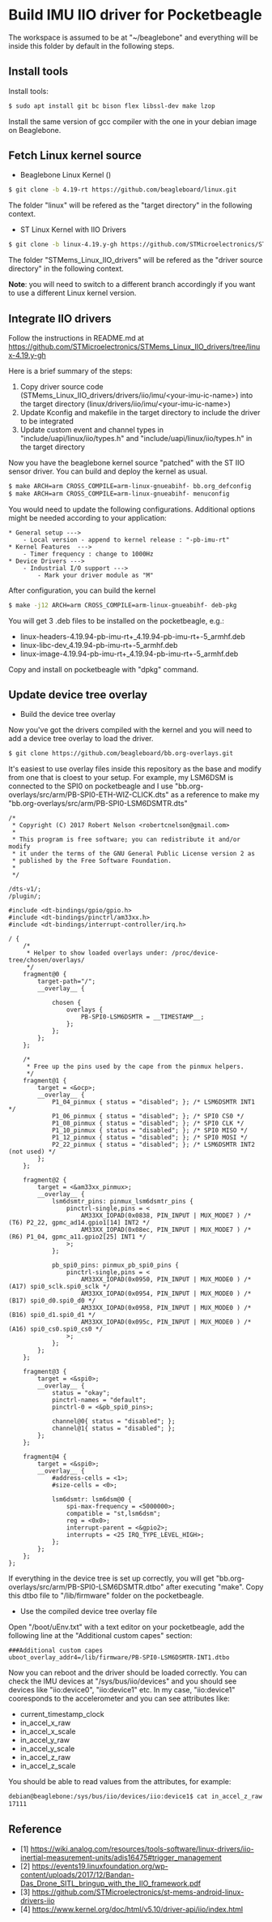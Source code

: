 # Build IMU IIO driver for Pocketbeagle 

The workspace is assumed to be at "~/beaglebone" and everything will be inside this folder by default in the following steps.

## Install tools

Install tools:

```bash
$ sudo apt install git bc bison flex libssl-dev make lzop
```

Install the same version of gcc compiler with the one in your debian image on Beaglebone. 

## Fetch Linux kernel source

* Beaglebone Linux Kernel ()

```bash
$ git clone -b 4.19-rt https://github.com/beagleboard/linux.git
```

The folder "linux" will be refered as the "target directory" in the following context.

* ST Linux Kernel with IIO Drivers

```bash
$ git clone -b linux-4.19.y-gh https://github.com/STMicroelectronics/STMems_Linux_IIO_drivers.git
```

The folder "STMems_Linux_IIO_drivers" will be refered as the "driver source directory" in the following context.

**Note**: you will need to switch to a different branch accordingly if you want to use a different Linux kernel version.

## Integrate IIO drivers 

Follow the instructions in README.md at https://github.com/STMicroelectronics/STMems_Linux_IIO_drivers/tree/linux-4.19.y-gh 

Here is a brief summary of the steps:

1. Copy driver source code (STMems_Linux_IIO_drivers/drivers/iio/imu/<your-imu-ic-name\>) into the target directory (linux/drivers/iio/imu/<your-imu-ic-name\>)
2. Update Kconfig and makefile in the target directory to include the driver to be integrated
3. Update custom event and channel types in "include/uapi/linux/iio/types.h" and "include/uapi/linux/iio/types.h" in the target directory

Now you have the beaglebone kernel source "patched" with the ST IIO sensor driver. You can build and deploy the kernel as usual.

```bash
$ make ARCH=arm CROSS_COMPILE=arm-linux-gnueabihf- bb.org_defconfig 
$ make ARCH=arm CROSS_COMPILE=arm-linux-gnueabihf- menuconfig
```

You would need to update the following configurations. Additional options might be needed according to your application:

```
* General setup ---> 
    - Local version - append to kernel release : "-pb-imu-rt"
* Kernel Features  --->
    - Timer frequency : change to 1000Hz
* Device Drivers --->
    - Industrial I/O support --->
        - Mark your driver module as "M"
```

After configuration, you can build the kernel

```bash
$ make -j12 ARCH=arm CROSS_COMPILE=arm-linux-gnueabihf- deb-pkg
```

You will get 3 .deb files to be installed on the pocketbeagle, e.g.:

* linux-headers-4.19.94-pb-imu-rt+_4.19.94-pb-imu-rt+-5_armhf.deb
* linux-libc-dev_4.19.94-pb-imu-rt+-5_armhf.deb
* linux-image-4.19.94-pb-imu-rt+_4.19.94-pb-imu-rt+-5_armhf.deb

Copy and install on pocketbeagle with "dpkg" command.

## Update device tree overlay

* Build the device tree overlay

Now you've got the drivers compiled with the kernel and you will need to add a device tree overlay to load the driver.

```bash
$ git clone https://github.com/beagleboard/bb.org-overlays.git
```

It's easiest to use overlay files inside this repository as the base and modify from one that is cloest to your setup. For example, my LSM6DSM is connected to the SPI0 on pocketbeagle and I use "bb.org-overlays/src/arm/PB-SPI0-ETH-WIZ-CLICK.dts" as a reference to make my "bb.org-overlays/src/arm/PB-SPI0-LSM6DSMTR.dts"

```
/*
 * Copyright (C) 2017 Robert Nelson <robertcnelson@gmail.com>
 *
 * This program is free software; you can redistribute it and/or modify
 * it under the terms of the GNU General Public License version 2 as
 * published by the Free Software Foundation.
 *
 */

/dts-v1/;
/plugin/;

#include <dt-bindings/gpio/gpio.h>
#include <dt-bindings/pinctrl/am33xx.h>
#include <dt-bindings/interrupt-controller/irq.h>

/ {
	/*
	 * Helper to show loaded overlays under: /proc/device-tree/chosen/overlays/
	 */
	fragment@0 {
		target-path="/";
		__overlay__ {

			chosen {
				overlays {
					PB-SPI0-LSM6DSMTR = __TIMESTAMP__;
				};
			};
		};
	};

	/*
	 * Free up the pins used by the cape from the pinmux helpers.
	 */
	fragment@1 {
		target = <&ocp>;
		__overlay__ {
			P1_04_pinmux { status = "disabled"; }; /* LSM6DSMTR INT1 */
			P1_06_pinmux { status = "disabled"; }; /* SPI0 CS0 */
			P1_08_pinmux { status = "disabled"; }; /* SPI0 CLK */
			P1_10_pinmux { status = "disabled"; }; /* SPI0 MISO */
			P1_12_pinmux { status = "disabled"; }; /* SPI0 MOSI */
			P2_22_pinmux { status = "disabled"; }; /* LSM6DSMTR INT2 (not used) */
		};
	};

	fragment@2 {
		target = <&am33xx_pinmux>;
		__overlay__ {
			lsm6dsmtr_pins: pinmux_lsm6dsmtr_pins {
				pinctrl-single,pins = <
					AM33XX_IOPAD(0x0838, PIN_INPUT | MUX_MODE7 ) /* (T6) P2_22, gpmc_ad14.gpio1[14] INT2 */
					AM33XX_IOPAD(0x08ec, PIN_INPUT | MUX_MODE7 ) /* (R6) P1_04, gpmc_a11.gpio2[25] INT1 */
				>;
			};

			pb_spi0_pins: pinmux_pb_spi0_pins {
				pinctrl-single,pins = <
					AM33XX_IOPAD(0x0950, PIN_INPUT | MUX_MODE0 ) /* (A17) spi0_sclk.spi0_sclk */
					AM33XX_IOPAD(0x0954, PIN_INPUT | MUX_MODE0 ) /* (B17) spi0_d0.spi0_d0 */
					AM33XX_IOPAD(0x0958, PIN_INPUT | MUX_MODE0 ) /* (B16) spi0_d1.spi0_d1 */
					AM33XX_IOPAD(0x095c, PIN_INPUT | MUX_MODE0 ) /* (A16) spi0_cs0.spi0_cs0 */
				>;
			};
		};
	};

	fragment@3 {
		target = <&spi0>;
		__overlay__ {
			status = "okay";
			pinctrl-names = "default";
			pinctrl-0 = <&pb_spi0_pins>;

			channel@0{ status = "disabled"; };
			channel@1{ status = "disabled"; };
		};
	};

	fragment@4 {
		target = <&spi0>;
		__overlay__ {
			#address-cells = <1>;
			#size-cells = <0>;

			lsm6dsmtr: lsm6dsm@0 {
                spi-max-frequency = <5000000>;
				compatible = "st,lsm6dsm";
				reg = <0x0>;
                interrupt-parent = <&gpio2>;
				interrupts = <25 IRQ_TYPE_LEVEL_HIGH>;
			};
		};
	};
};
```

If everything in the device tree is set up correctly, you will get "bb.org-overlays/src/arm/PB-SPI0-LSM6DSMTR.dtbo" after executing "make". Copy this dtbo file to "/lib/firmware" folder on the pocketbeagle.

* Use the compiled device tree overlay file

Open "/boot/uEnv.txt" with a text editor on your pocketbeagle, add the following line at the "Additional custom capes" section:

```
###Additional custom capes
uboot_overlay_addr4=/lib/firmware/PB-SPI0-LSM6DSMTR-INT1.dtbo
```

Now you can reboot and the driver should be loaded correctly. You can check the IMU devices at "/sys/bus/iio/devices" and you should see devices like "iio:device0", "iio:device1" etc. In my case, "iio:device1" cooresponds to the accelerometer and you can see attributes like:

* current_timestamp_clock
* in_accel_x_raw
* in_accel_x_scale
* in_accel_y_raw
* in_accel_y_scale
* in_accel_z_raw
* in_accel_z_scale

You should be able to read values from the attributes, for example: 

```bash
debian@beaglebone:/sys/bus/iio/devices/iio:device1$ cat in_accel_z_raw
17111
```

## Reference

* [1] https://wiki.analog.com/resources/tools-software/linux-drivers/iio-inertial-measurement-units/adis16475#trigger_management
* [2] https://events19.linuxfoundation.org/wp-content/uploads/2017/12/Bandan-Das_Drone_SITL_bringup_with_the_IIO_framework.pdf
* [3] https://github.com/STMicroelectronics/st-mems-android-linux-drivers-iio
* [4] https://www.kernel.org/doc/html/v5.10/driver-api/iio/index.html